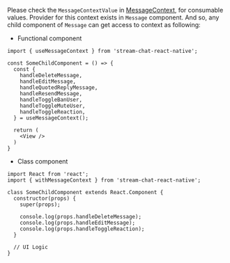 Please check the `MessageContextValue` in [MessageContext](https://github.com/GetStream/stream-chat-react-native/blob/master/src/contexts/messageContext/MessageContext.tsx), for consumable values.
Provider for this context exists in `Message` component. And so, any child component of `Message`
can get access to context as following:

- Functional component

```tsx static
import { useMessageContext } from 'stream-chat-react-native';

const SomeChildComponent = () => {
  const {
    handleDeleteMessage,
    handleEditMessage,
    handleQuotedReplyMessage,
    handleResendMessage,
    handleToggleBanUser,
    handleToggleMuteUser,
    handleToggleReaction,
  } = useMessageContext();

  return (
    <View />
  )
}
```

- Class component

```tsx static
import React from 'react';
import { withMessageContext } from 'stream-chat-react-native';

class SomeChildComponent extends React.Component {
  constructor(props) {
    super(props);

    console.log(props.handleDeleteMessage);
    console.log(props.handleEditMessage);
    console.log(props.handleToggleReaction);
  }

  // UI Logic
}
